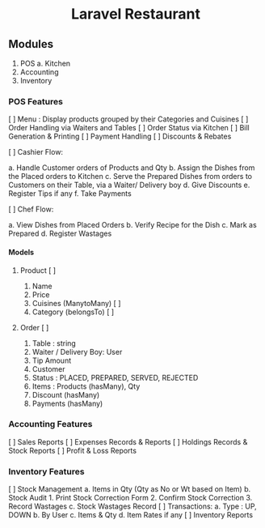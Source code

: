 <p align="center">
    <h1 align="center">Laravel Restaurant</h1>
</p>

## Modules

1. POS
   a. Kitchen
2. Accounting
3. Inventory

### POS Features

[ ] Menu : Display products grouped by their Categories and Cuisines
[ ] Order Handling via Waiters and Tables
[ ] Order Status via Kitchen
[ ] Bill Generation & Printing
[ ] Payment Handling
[ ] Discounts & Rebates

[ ] Cashier Flow:

a. Handle Customer orders of Products and Qty
b. Assign the Dishes from the Placed orders to Kitchen
c. Serve the Prepared Dishes from orders to Customers on their Table, via a Waiter/ Delivery boy
d. Give Discounts
e. Register Tips if any
f. Take Payments

[ ] Chef Flow:

a. View Dishes from Placed Orders
b. Verify Recipe for the Dish
c. Mark as Prepared
d. Register Wastages

#### Models

1. Product [ ]

    1. Name
    2. Price
    3. Cuisines (ManytoMany) [ ]
    4. Category (belongsTo) [ ]

2. Order [ ]
    1. Table : string
    2. Waiter / Delivery Boy: User
    3. Tip Amount
    4. Customer
    5. Status : PLACED, PREPARED, SERVED, REJECTED
    6. Items : Products (hasMany), Qty
    7. Discount (hasMany)
    8. Payments (hasMany)

### Accounting Features

[ ] Sales Reports
[ ] Expenses Records & Reports
[ ] Holdings Records & Stock Reports
[ ] Profit & Loss Reports

### Inventory Features

[ ] Stock Management
a. Items in Qty (Qty as No or Wt based on Item)
b. Stock Audit 1. Print Stock Correction Form 2. Confirm Stock Correction 3. Record Wastages
c. Stock Wastages Record
[ ] Transactions:
a. Type : UP, DOWN
b. By User
c. Items & Qty
d. Item Rates if any
[ ] Inventory Reports
